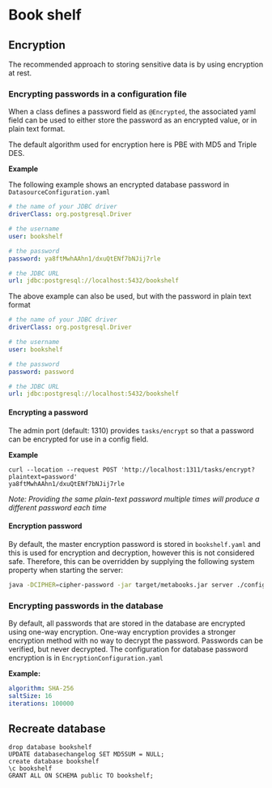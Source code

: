 # Book shelf


## Encryption
The recommended approach to storing sensitive data is by using encryption at rest. 

### Encrypting passwords in a configuration file
When a class defines a password field as `@Encrypted`, the associated yaml field can be used to either store the password 
as an encrypted value, or in plain text format.

The default algorithm used for encryption here is PBE with MD5 and Triple DES.

**Example**

The following example shows an encrypted database password in `DatasourceConfiguration.yaml`
```yaml
# the name of your JDBC driver
driverClass: org.postgresql.Driver

# the username
user: bookshelf

# the password
password: ya8ftMwhAAhn1/dxuQtENf7bNJij7rle

# the JDBC URL
url: jdbc:postgresql://localhost:5432/bookshelf
```

The above example can also be used, but with the password in plain text format
```yaml
# the name of your JDBC driver
driverClass: org.postgresql.Driver

# the username
user: bookshelf

# the password
password: password

# the JDBC URL
url: jdbc:postgresql://localhost:5432/bookshelf
```
 
#### Encrypting a password
The admin port (default: 1310) provides `tasks/encrypt` so that a password can be encrypted for use in a config field.

**Example**
```
curl --location --request POST 'http://localhost:1311/tasks/encrypt?plaintext=password'
ya8ftMwhAAhn1/dxuQtENf7bNJij7rle
```
*Note: Providing the same plain-text password multiple times will produce a different password each time*

#### Encryption password
By default, the master encryption password is stored in `bookshelf.yaml` and this is used for encryption and decryption, 
however this is not considered safe. Therefore, this can be overridden by supplying the following system property when 
starting the server:

```bash
java -DCIPHER=cipher-password -jar target/metabooks.jar server ./config/bookshelf.yaml
```

### Encrypting passwords in the database
By default, all passwords that are stored in the database are encrypted using one-way encryption. One-way encryption provides 
a stronger encryption method with no way to decrypt the password. Passwords can be verified, but never decrypted. The 
configuration for database password encryption is in `EncryptionConfiguration.yaml`

**Example:**
```yaml
algorithm: SHA-256
saltSize: 16
iterations: 100000
```

## Recreate database
```
drop database bookshelf
UPDATE databasechangelog SET MD5SUM = NULL;
create database bookshelf
\c bookshelf
GRANT ALL ON SCHEMA public TO bookshelf;
```

